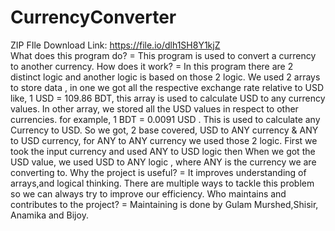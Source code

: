 # CurrencyConverter
ZIP FIle Download Link: https://file.io/dlh1SH8Y1kjZ                           
What does this program do?
= This program is used to convert a currency to another currency. 
How does it work?
= In this program there are 2 distinct logic and another logic is based on those 2 logic. We used 2 arrays to store data , in one we got all the respective exchange rate relative to USD
like, 1 USD = 109.86 BDT, this array is used to calculate USD to any currency values. In other array, we stored all the USD values in respect to other currencies.
for example, 1 BDT = 0.0091 USD . This is used to calculate any Currency to USD. 
So we got, 2 base covered, USD to ANY currency & ANY to USD currency, for ANY to ANY currency we used those 2 logic. First we took the input currency and used ANY to USD logic
then When we got the USD value, we used USD to ANY logic , where ANY is the currency we are converting to.
Why the project is useful?
= It improves understanding of arrays,and logical thinking. There are multiple ways to tackle this problem so we can always try to improve our efficiency. 
Who maintains and contributes to the project?
= Maintaining is done by Gulam Murshed,Shisir, Anamika and Bijoy.
